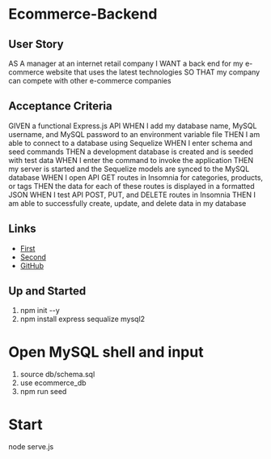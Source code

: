 # Ecommerce-Backend

## User Story

AS A manager at an internet retail company
I WANT a back end for my e-commerce website that uses the latest technologies
SO THAT my company can compete with other e-commerce companies

## Acceptance Criteria

GIVEN a functional Express.js API
WHEN I add my database name, MySQL username, and MySQL password to an environment variable file
THEN I am able to connect to a database using Sequelize
WHEN I enter schema and seed commands
THEN a development database is created and is seeded with test data
WHEN I enter the command to invoke the application
THEN my server is started and the Sequelize models are synced to the MySQL database
WHEN I open API GET routes in Insomnia for categories, products, or tags
THEN the data for each of these routes is displayed in a formatted JSON
WHEN I test API POST, PUT, and DELETE routes in Insomnia
THEN I am able to successfully create, update, and delete data in my database


## Links

- [First](https://watch.screencastify.com/v/g8kHrxRqYhH5F2vj7YuK)
- [Second](https://watch.screencastify.com/v/9RmQftWsVGLtYP6sXAJv)
- [GitHub](https://github.com/kcs111/Ecommerce-Backend)


## Up and Started

1. npm init --y
2. npm install express sequalize mysql2

# Open MySQL shell and input

1. source db/schema.sql
2. use ecommerce_db
3. npm run seed

# Start
node serve.js
